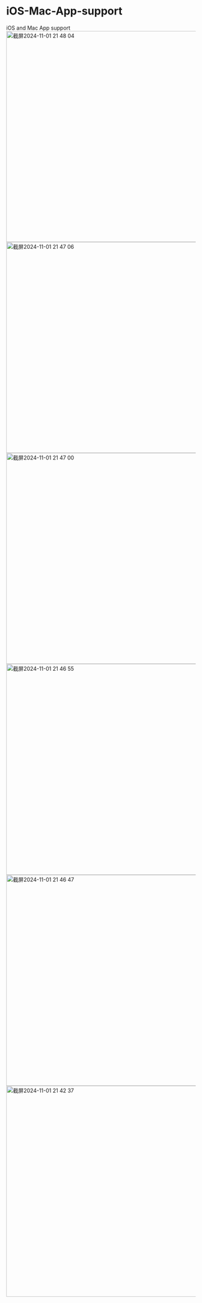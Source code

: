 # iOS-Mac-App-support
iOS and Mac App support
<img width="559" alt="截屏2024-11-01 21 48 04" src="https://github.com/user-attachments/assets/d5863904-a45f-429d-9644-99d0ad3bec8e">
<img width="559" alt="截屏2024-11-01 21 47 06" src="https://github.com/user-attachments/assets/fd93f73b-a0d4-4daf-beed-51e56655f0bb">
<img width="559" alt="截屏2024-11-01 21 47 00" src="https://github.com/user-attachments/assets/9e97afe9-2c85-4431-86d4-e05a58dfebb6">
<img width="559" alt="截屏2024-11-01 21 46 55" src="https://github.com/user-attachments/assets/f8721e1d-6920-465f-8e24-9339f7dd1af9">
<img width="559" alt="截屏2024-11-01 21 46 47" src="https://github.com/user-attachments/assets/276f9d74-7eac-462b-b536-87b0831c9ee7">
<img width="559" alt="截屏2024-11-01 21 42 37" src="https://github.com/user-attachments/assets/95ff1360-22c5-4f0a-8fcc-68e9cbea83ae">
